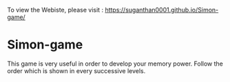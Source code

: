 To view the Webiste, please visit : https://suganthan0001.github.io/Simon-game/

# Simon-game
This game is very useful in order to develop your memory power. Follow the order which is shown in every successive levels.
